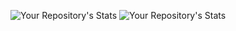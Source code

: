 ![Your Repository's Stats](https://github-readme-stats.vercel.app/api?username=MattOates&show_icons=true)
![Your Repository's Stats](https://github-readme-stats.vercel.app/api/top-langs/?username=MattOates&theme=blue-green)


<!--
**MattOates/MattOates** is a ✨ _special_ ✨ repository because its `README.md` (this file) appears on your GitHub profile.

Here are some ideas to get you started:

- 🔭 I’m currently working on ...
- 🌱 I’m currently learning ...
- 👯 I’m looking to collaborate on ...
- 🤔 I’m looking for help with ...
- 💬 Ask me about ...
- 📫 How to reach me: ...
- 😄 Pronouns: ...
- ⚡ Fun fact: ...
-->
